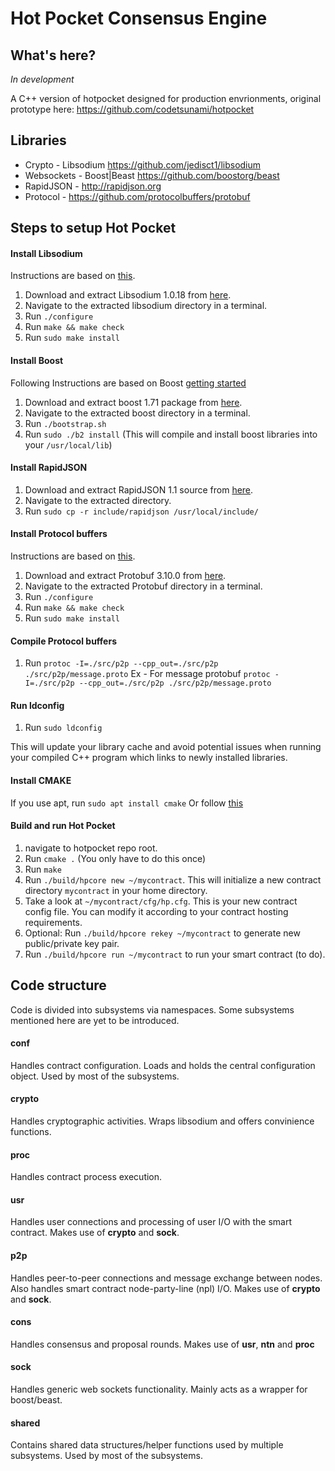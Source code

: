 # Hot Pocket Consensus Engine

## What's here?
*In development*

A C++ version of hotpocket designed for production envrionments, original prototype here: https://github.com/codetsunami/hotpocket

## Libraries
* Crypto - Libsodium https://github.com/jedisct1/libsodium
* Websockets - Boost|Beast https://github.com/boostorg/beast
* RapidJSON - http://rapidjson.org
* Protocol - https://github.com/protocolbuffers/protobuf

## Steps to setup Hot Pocket

#### Install Libsodium
Instructions are based on [this](https://libsodium.gitbook.io/doc/installation).

1. Download and extract Libsodium 1.0.18 from [here](https://download.libsodium.org/libsodium/releases/libsodium-1.0.18-stable.tar.gz).
2. Navigate to the extracted libsodium directory in a terminal.
3. Run `./configure`
4. Run `make && make check`
5. Run `sudo make install`

#### Install Boost
Following Instructions are based on Boost [getting started](https://www.boost.org/doc/libs/1_71_0/more/getting_started/unix-variants.html#prepare-to-use-a-boost-library-binary)

1. Download and extract boost 1.71 package from [here](https://www.boost.org/users/history/version_1_71_0.html).
2. Navigate to the extracted boost directory in a terminal.
3. Run `./bootstrap.sh`
4. Run `sudo ./b2 install` (This will compile and install boost libraries into your `/usr/local/lib`)

#### Install RapidJSON
1. Download and extract RapidJSON 1.1 source from [here](https://github.com/Tencent/rapidjson/archive/v1.1.0.tar.gz).
2. Navigate to the extracted directory.
3. Run `sudo cp -r include/rapidjson /usr/local/include/`

#### Install Protocol buffers
Instructions are based on [this](https://github.com/protocolbuffers/protobuf/tree/master/src).

1. Download and extract Protobuf 3.10.0 from [here](https://github.com/protocolbuffers/protobuf/releases/download/v3.10.0/protobuf-cpp-3.10.0.tar.gz).
2. Navigate to the extracted Protobuf directory in a terminal.
3. Run `./configure`
4. Run `make && make check`
5. Run `sudo make install`

#### Compile Protocol buffers
1. Run `protoc -I=./src/p2p --cpp_out=./src/p2p ./src/p2p/message.proto`
    Ex - For message protobuf 
            `protoc -I=./src/p2p --cpp_out=./src/p2p ./src/p2p/message.proto`
            
#### Run ldconfig
1. Run `sudo ldconfig`

This will update your library cache and avoid potential issues when running your compiled C++ program which links to newly installed libraries.

#### Install CMAKE
If you use apt, run `sudo apt install cmake`
Or follow [this](https://cmake.org/install/)

#### Build and run Hot Pocket
1. navigate to hotpocket repo root.
1. Run `cmake .` (You only have to do this once)
1. Run `make`
1. Run `./build/hpcore new ~/mycontract`. This will initialize a new contract directory `mycontract` in your home directory.
1. Take a look at `~/mycontract/cfg/hp.cfg`. This is your new contract config file. You can modify it according to your contract hosting requirements.
1. Optional: Run `./build/hpcore rekey ~/mycontract` to generate new public/private key pair.
1. Run `./build/hpcore run ~/mycontract` to run your smart contract (to do).

## Code structure
Code is divided into subsystems via namespaces. Some subsystems mentioned here are yet to be introduced.

#### conf
Handles contract configuration. Loads and holds the central configuration object. Used by most of the subsystems.

#### crypto
Handles cryptographic activities. Wraps libsodium and offers convinience functions.

#### proc
Handles contract process execution.

#### usr
Handles user connections and processing of user I/O with the smart contract. Makes use of **crypto** and **sock**.

#### p2p
Handles peer-to-peer connections and message exchange between nodes. Also handles smart contract node-party-line (npl) I/O. Makes use of **crypto** and **sock**.

#### cons
Handles consensus and proposal rounds. Makes use of **usr**, **ntn** and **proc**

#### sock
Handles generic web sockets functionality. Mainly acts as a wrapper for boost/beast.

#### shared
Contains shared data structures/helper functions used by multiple subsystems. Used by most of the subsystems.